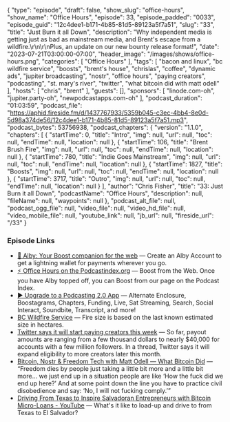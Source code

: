{
  "type": "episode",
  "draft": false,
  "show_slug": "office-hours",
  "show_name": "Office Hours",
  "episode": 33,
  "episode_padded": "0033",
  "episode_guid": "12c4dee1-b171-4b85-81d5-89123a5f7a51",
  "slug": "33",
  "title": "Just Burn it all Down",
  "description": "Why independent media is getting just as bad as mainstream media, and Brent's escape from a wildfire.\r\n\r\nPlus, an update on our new bounty release format!",
  "date": "2023-07-21T03:00:00-07:00",
  "header_image": "/images/shows/office-hours.png",
  "categories": [
    "Office Hours"
  ],
  "tags": [
    "bacon and linux",
    "bc wildfire service",
    "boosts",
    "brent's house",
    "chrislas",
    "coffee",
    "dynamic ads",
    "jupiter broadcasting",
    "nostr",
    "office hours",
    "paying creators",
    "podcasting",
    "st. mary's river",
    "twitter",
    "what bitcoin did with matt odell"
  ],
  "hosts": [
    "chris",
    "brent"
  ],
  "guests": [],
  "sponsors": [
    "linode.com-oh",
    "jupiter.party-oh",
    "newpodcastapps.com-oh"
  ],
  "podcast_duration": "01:03:59",
  "podcast_file": "https://aphid.fireside.fm/d/1437767933/5359b045-c3ec-4bb4-8e0d-5d98a374de56/12c4dee1-b171-4b85-81d5-89123a5f7a51.mp3",
  "podcast_bytes": 53756938,
  "podcast_chapters": {
    "version": "1.1.0",
    "chapters": [
      {
        "startTime": 0,
        "title": "Intro",
        "img": null,
        "url": null,
        "toc": null,
        "endTime": null,
        "location": null
      },
      {
        "startTime": 106,
        "title": "Brent Brush Fire",
        "img": null,
        "url": null,
        "toc": null,
        "endTime": null,
        "location": null
      },
      {
        "startTime": 780,
        "title": "Indie Goes Mainstream",
        "img": null,
        "url": null,
        "toc": null,
        "endTime": null,
        "location": null
      },
      {
        "startTime": 1827,
        "title": "Boosts",
        "img": null,
        "url": null,
        "toc": null,
        "endTime": null,
        "location": null
      },
      {
        "startTime": 3717,
        "title": "Outro",
        "img": null,
        "url": null,
        "toc": null,
        "endTime": null,
        "location": null
      }
    ],
    "author": "Chris Fisher",
    "title": "33: Just Burn it all Down",
    "podcastName": "Office Hours",
    "description": null,
    "fileName": null,
    "waypoints": null
  },
  "podcast_alt_file": null,
  "podcast_ogg_file": null,
  "video_file": null,
  "video_hd_file": null,
  "video_mobile_file": null,
  "youtube_link": null,
  "jb_url": null,
  "fireside_url": "/33"
}


### Episode Links

  * [🎉 Alby: Your Boost companion for the web](https://getalby.com/ "🎉 Alby: Your Boost companion for the web") — Create an Alby Account to get a lightning wallet for payments wherever you go. 
  * [⚡️ Office Hours on the Podcastindex.org](https://podcastindex.org/podcast/5341434 "⚡️ Office Hours on the Podcastindex.org") — Boost from the Web. Once you have Alby topped off, you can Boost from our page on the Podcast Index. 
  * [▶️ Upgrade to a Podcasting 2.0 App](https://podcastindex.org/apps "▶️ Upgrade to a Podcasting 2.0 App") — Alternate Enclosure, Boostagrams, Chapters, Funding, Live, Sat Streaming, Search, Social Interact, Soundbite, Transcript, and more!
  * [BC Wildfire Service](https://wildfiresituation.nrs.gov.bc.ca/incidents?fireYear=2023&incidentNumber=N11805 "BC Wildfire Service") — Fire size is based on the last known estimated size in hectares.
  * [Twitter says it will start paying creators this week](https://www.theverge.com/2023/7/13/23794189/twitter-blue-monetization-ad-revenue-sharing-payments "Twitter says it will start paying creators this week") — So far, payout amounts are ranging from a few thousand dollars to nearly $40,000 for accounts with a few million followers. In a thread, Twitter says it will expand eligibility to more creators later this month. 
  * [Bitcoin, Nostr & Freedom Tech with Matt Odell — What Bitcoin Did](https://www.whatbitcoindid.com/podcast/bitcoin-nostr-freedom-tech "Bitcoin, Nostr & Freedom Tech with Matt Odell — What Bitcoin Did") — “Freedom dies by people just taking a little bit more and a little bit more… we just end up in a situation people are like ‘How the fuck did we end up here?’ And at some point down the line you have to practice civil disobedience and say: ‘No, I will not fucking comply.’”
  * [Driving From Texas to Inspire Salvadoran Entrepreneurs with Bitcoin Micro-Loans - YouTube](https://www.youtube.com/watch?v=uxK_VZRUvXU "Driving From Texas to Inspire Salvadoran Entrepreneurs with Bitcoin Micro-Loans - YouTube") — What's it like to load-up and drive to from Texas to El Salvador?


